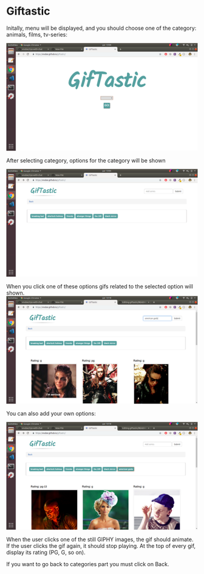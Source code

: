 # Giftastic

Initally, menu will be displayed, and you should choose one of the category: animals, films, tv-series:
 
 ![alt text](assets/imgs/menu.png) 
 
 After selecting category, options for the category will be shown
 
 
 ![alt text](assets/imgs/index.png) 
 
 When you click one of these options gifs related to the selected option will shown.
 ![alt text](assets/imgs/newItem.png) 
 
 You can also add your own options:
 
 
 
 ![alt text](assets/imgs/newItemGifs.png) 
 
 
 When the user clicks one of the still GIPHY images, the gif should animate. If the user clicks the gif again, it should stop playing.  At the top of every gif, display its rating (PG, G, so on).
 
 
 If you want to go back to categories part you must click on Back.
 
 
